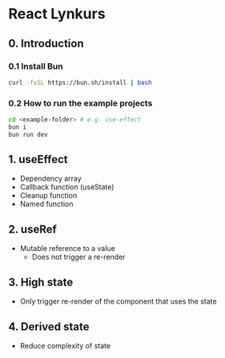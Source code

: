 # React Lynkurs

## 0. Introduction

### 0.1 Install Bun

```bash
curl -fsSL https://bun.sh/install | bash
```

### 0.2 How to run the example projects

```bash
cd <example-folder> # e.g. use-effect
bun i
bun run dev
```

## 1. useEffect

- Dependency array
- Callback function (useState)
- Cleanup function
- Named function

## 2. useRef

- Mutable reference to a value
  - Does not trigger a re-render

## 3. High state

- Only trigger re-render of the component that uses the state

## 4. Derived state

- Reduce complexity of state
